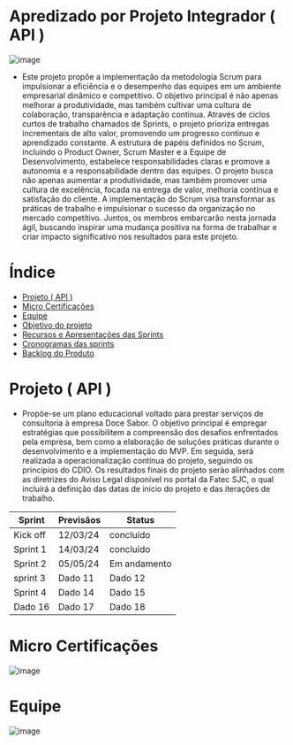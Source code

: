 # Apredizado por Projeto Integrador ( API )

![image](https://github.com/7-Pro-Lean-Consulting/Horario/assets/31110739/83636651-9563-4d36-a2bd-60104e1ed878)


- Este projeto propõe a implementação da metodologia Scrum para impulsionar a eficiência e o desempenho das equipes em um ambiente empresarial dinâmico e competitivo. O objetivo principal é não apenas melhorar a produtividade, mas também cultivar uma cultura de colaboração, transparência e adaptação contínua. Através de ciclos curtos de trabalho chamados de Sprints, o projeto prioriza entregas incrementais de alto valor, promovendo um progresso contínuo e aprendizado constante. A estrutura de papéis definidos no Scrum, incluindo o Product Owner, Scrum Master e a Equipe de Desenvolvimento, estabelece responsabilidades claras e promove a autonomia e a responsabilidade dentro das equipes. O projeto busca não apenas aumentar a produtividade, mas também promover uma cultura de excelência, focada na entrega de valor, melhoria contínua e satisfação do cliente. A implementação do Scrum visa transformar as práticas de trabalho e impulsionar o sucesso da organização no mercado competitivo. Juntos, os membros embarcarão nesta jornada ágil, buscando inspirar uma mudança positiva na forma de trabalhar e criar impacto significativo nos resultados para este projeto.

# Índice 
- [Projeto ( API )](#Projeto ( API ))
- [Micro Certificações](#Micro-Certificações)
- [Equipe](#Equipe)
- [Objetivo do projeto](#Objetivo-do-projeto)
- [Recursos e Apresentações das Sprints](#Recursos-e-Apresentações-das-Sprints)
- [Cronogramas das sprints](#Cronogramas-das-sprints)
- [Backlog do Produto](#Backlog-do-Produto)
# Projeto  ( API )
- Propõe-se um plano educacional voltado para prestar serviços de consultoria à empresa Doce Sabor. O objetivo principal é empregar estratégias que possibilitem a compreensão dos desafios enfrentados pela empresa, bem como a elaboração de soluções práticas durante o desenvolvimento e a implementação do MVP. Em seguida, será realizada a operacionalização contínua do projeto, seguindo os princípios do CDIO. Os resultados finais do projeto serão alinhados com as diretrizes do Aviso Legal disponível no portal da Fatec SJC, o qual incluirá a definição das datas de início do projeto e das iterações de trabalho.

| Sprint   |Previsãos |     Status
|----------|----------|--------------|
| Kick off | 12/03/24 | concluído    |
| Sprint 1 | 14/03/24 | concluído    |
| Sprint 2 | 05/05/24 | Em andamento |
| sprint 3 | Dado 11  | Dado 12      |
| Sprint 4 | Dado 14  | Dado 15      |
| Dado 16  | Dado 17  | Dado 18      |

# Micro Certificações


![image](https://github.com/7-Pro-Lean-Consulting/Horario/assets/31110739/6b8b053b-f121-42e4-b7ac-ea61c94f4e0b)


 # Equipe

 
![image](https://github.com/7-Pro-Lean-Consulting/Horario/assets/31110739/e8a4da3b-72a9-4f68-ab11-5d05cc235d79)


